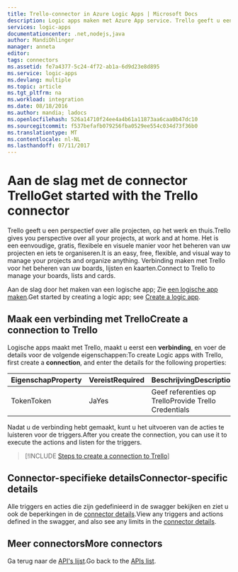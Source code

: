 ```yaml
---
title: Trello-connector in Azure Logic Apps | Microsoft Docs
description: Logic apps maken met Azure App service. Trello geeft u een perspectief over alle projecten, op het werk en thuis.  Het is een eenvoudige, gratis, flexibele en visuele manier voor het beheren van uw projecten en iets te organiseren.  Verbinding maken met Trello voor het beheren van uw boards, lijsten en kaarten
services: logic-apps
documentationcenter: .net,nodejs,java
author: MandiOhlinger
manager: anneta
editor: 
tags: connectors
ms.assetid: fe7a4377-5c24-4f72-ab1a-6d9d23e8d895
ms.service: logic-apps
ms.devlang: multiple
ms.topic: article
ms.tgt_pltfrm: na
ms.workload: integration
ms.date: 08/18/2016
ms.author: mandia; ladocs
ms.openlocfilehash: 526a14710f24ee4a4b61a11873aa6caa0b47dc10
ms.sourcegitcommit: f537befafb079256fba0529ee554c034d73f36b0
ms.translationtype: MT
ms.contentlocale: nl-NL
ms.lasthandoff: 07/11/2017
---
```

# <a name="get-started-with-the-trello-connector"></a><span data-ttu-id="97640-106">Aan de slag met de connector Trello</span><span class="sxs-lookup"><span data-stu-id="97640-106">Get started with the Trello connector</span></span>
<span data-ttu-id="97640-107">Trello geeft u een perspectief over alle projecten, op het werk en thuis.</span><span class="sxs-lookup"><span data-stu-id="97640-107">Trello gives you perspective over all your projects, at work and at home.</span></span>  <span data-ttu-id="97640-108">Het is een eenvoudige, gratis, flexibele en visuele manier voor het beheren van uw projecten en iets te organiseren.</span><span class="sxs-lookup"><span data-stu-id="97640-108">It is an easy, free, flexible, and visual way to manage your projects and organize anything.</span></span>  <span data-ttu-id="97640-109">Verbinding maken met Trello voor het beheren van uw boards, lijsten en kaarten.</span><span class="sxs-lookup"><span data-stu-id="97640-109">Connect to Trello to manage your boards, lists and cards.</span></span>

<span data-ttu-id="97640-110">Aan de slag door het maken van een logische app; Zie [een logische app maken](../logic-apps/logic-apps-create-a-logic-app.md).</span><span class="sxs-lookup"><span data-stu-id="97640-110">Get started by creating a logic app; see [Create a logic app](../logic-apps/logic-apps-create-a-logic-app.md).</span></span>

## <a name="create-a-connection-to-trello"></a><span data-ttu-id="97640-111">Maak een verbinding met Trello</span><span class="sxs-lookup"><span data-stu-id="97640-111">Create a connection to Trello</span></span>
<span data-ttu-id="97640-112">Logische apps maakt met Trello, maakt u eerst een **verbinding**, en voer de details voor de volgende eigenschappen:</span><span class="sxs-lookup"><span data-stu-id="97640-112">To create Logic apps with Trello, first create a **connection**, and enter the details for the following properties:</span></span>

| <span data-ttu-id="97640-113">Eigenschap</span><span class="sxs-lookup"><span data-stu-id="97640-113">Property</span></span> | <span data-ttu-id="97640-114">Vereist</span><span class="sxs-lookup"><span data-stu-id="97640-114">Required</span></span> | <span data-ttu-id="97640-115">Beschrijving</span><span class="sxs-lookup"><span data-stu-id="97640-115">Description</span></span> |
| --- | --- | --- |
| <span data-ttu-id="97640-116">Token</span><span class="sxs-lookup"><span data-stu-id="97640-116">Token</span></span> |<span data-ttu-id="97640-117">Ja</span><span class="sxs-lookup"><span data-stu-id="97640-117">Yes</span></span> |<span data-ttu-id="97640-118">Geef referenties op Trello</span><span class="sxs-lookup"><span data-stu-id="97640-118">Provide Trello Credentials</span></span> |

<span data-ttu-id="97640-119">Nadat u de verbinding hebt gemaakt, kunt u het uitvoeren van de acties te luisteren voor de triggers.</span><span class="sxs-lookup"><span data-stu-id="97640-119">After you create the connection, you can use it to execute the actions and listen for the triggers.</span></span>

> [!INCLUDE [Steps to create a connection to Trello](../../includes/connectors-create-api-trello.md)]
> 

## <a name="connector-specific-details"></a><span data-ttu-id="97640-120">Connector-specifieke details</span><span class="sxs-lookup"><span data-stu-id="97640-120">Connector-specific details</span></span>

<span data-ttu-id="97640-121">Alle triggers en acties die zijn gedefinieerd in de swagger bekijken en ziet u ook de beperkingen in de [connector details](/connectors/trello/).</span><span class="sxs-lookup"><span data-stu-id="97640-121">View any triggers and actions defined in the swagger, and also see any limits in the [connector details](/connectors/trello/).</span></span>

## <a name="more-connectors"></a><span data-ttu-id="97640-122">Meer connectors</span><span class="sxs-lookup"><span data-stu-id="97640-122">More connectors</span></span>
<span data-ttu-id="97640-123">Ga terug naar de [API's lijst](apis-list.md).</span><span class="sxs-lookup"><span data-stu-id="97640-123">Go back to the [APIs list](apis-list.md).</span></span>
